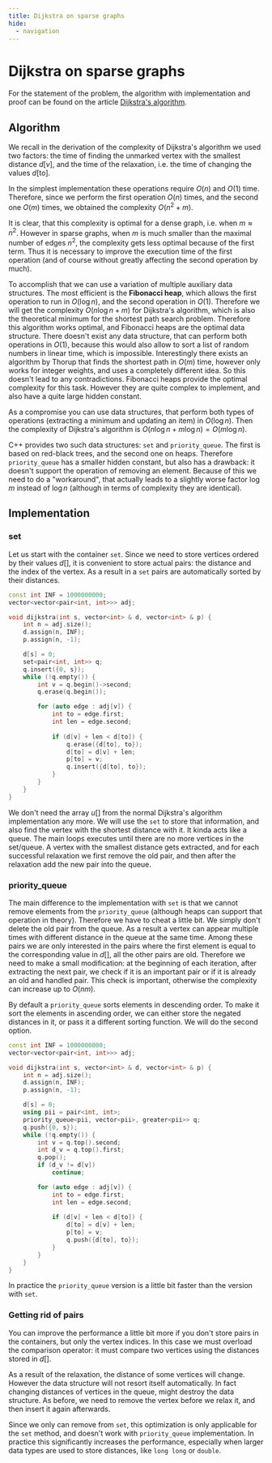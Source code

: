 ```yaml
---
title: Dijkstra on sparse graphs 
hide:
  - navigation
---
```

# Dijkstra on sparse graphs

For the statement of the problem, the algorithm with implementation and proof can be found on the article [Dijkstra's algorithm](dijkstra.md).

## Algorithm

We recall in the derivation of the complexity of Dijkstra's algorithm we used two factors:
the time of finding the unmarked vertex with the smallest distance $d[v]$, and the time of the relaxation, i.e. the time of changing the values $d[\text{to}]$.

In the simplest implementation these operations require $O(n)$ and $O(1)$ time.
Therefore, since we perform the first operation $O(n)$ times, and the second one $O(m)$ times, we obtained the complexity $O(n^2 + m)$.

It is clear, that this complexity is optimal for a dense graph, i.e. when $m \approx n^2$.
However in sparse graphs, when $m$ is much smaller than the maximal number of edges $n^2$, the complexity gets less optimal because of the first term.
Thus it is necessary to improve the execution time of the first operation (and of course without greatly affecting the second operation by much).

To accomplish that we can use a variation of multiple auxiliary data structures.
The most efficient is the **Fibonacci heap**, which allows the first operation to run in $O(\log n)$, and the second operation in $O(1)$.
Therefore we will get the complexity $O(n \log n + m)$ for Dijkstra's algorithm, which is also the theoretical minimum for the shortest path search problem.
Therefore this algorithm works optimal, and Fibonacci heaps are the optimal data structure.
There doesn't exist any data structure, that can perform both operations in $O(1)$, because this would also allow to sort a list of random numbers in linear time, which is impossible.
Interestingly there exists an algorithm by Thorup that finds the shortest path in $O(m)$ time, however only works for integer weights, and uses a completely different idea.
So this doesn't lead to any contradictions.
Fibonacci heaps provide the optimal complexity for this task.
However they are quite complex to implement, and also have a quite large hidden constant.

As a compromise you can use data structures, that perform both types of operations (extracting a minimum and updating an item) in $O(\log n)$.
Then the complexity of Dijkstra's algorithm is $O(n \log n + m \log n) = O(m \log n)$.

C++ provides two such data structures: `set` and `priority_queue`.
The first is based on red-black trees, and the second one on heaps.
Therefore `priority_queue` has a smaller hidden constant, but also has a drawback:
it doesn't support the operation of removing an element.
Because of this we need to do a "workaround", that actually leads to a slightly worse factor $\log m$ instead of $\log n$ (although in terms of complexity they are identical).

## Implementation

### set

Let us start with the container `set`.
Since we need to store vertices ordered by their values $d[]$, it is convenient to store actual pairs: the distance and the index of the vertex.
As a result in a `set` pairs are automatically sorted by their distances.

```cpp dijkstra_sparse_set
const int INF = 1000000000;
vector<vector<pair<int, int>>> adj;

void dijkstra(int s, vector<int> & d, vector<int> & p) {
    int n = adj.size();
    d.assign(n, INF);
    p.assign(n, -1);

    d[s] = 0;
    set<pair<int, int>> q;
    q.insert({0, s});
    while (!q.empty()) {
        int v = q.begin()->second;
        q.erase(q.begin());

        for (auto edge : adj[v]) {
            int to = edge.first;
            int len = edge.second;
            
            if (d[v] + len < d[to]) {
                q.erase({d[to], to});
                d[to] = d[v] + len;
                p[to] = v;
                q.insert({d[to], to});
            }
        }
    }
}
```

We don't need the array $u[]$ from the normal Dijkstra's algorithm implementation any more.
We will use the `set` to store that information, and also find the vertex with the shortest distance with it.
It kinda acts like a queue.
The main loops executes until there are no more vertices in the set/queue.
A vertex with the smallest distance gets extracted, and for each successful relaxation we first remove the old pair, and then after the relaxation add the new pair into the queue.

### priority_queue

The main difference to the implementation with `set` is that we cannot remove elements from the `priority_queue` (although heaps can support that operation in theory).
Therefore we have to cheat a little bit.
We simply don't delete the old pair from the queue.
As a result a vertex can appear multiple times with different distance in the queue at the same time.
Among these pairs we are only interested in the pairs where the first element is equal to the corresponding value in $d[]$, all the other pairs are old.
Therefore we need to make a small modification:
at the beginning of each iteration, after extracting the next pair, we check if it is an important pair or if it is already an old and handled pair.
This check is important, otherwise the complexity can increase up to $O(n m)$.

By default a `priority_queue` sorts elements in descending order.
To make it sort the elements in ascending order, we can either store the negated distances in it, or pass it a different sorting function.
We will do the second option.

```cpp dijkstra_sparse_pq
const int INF = 1000000000;
vector<vector<pair<int, int>>> adj;

void dijkstra(int s, vector<int> & d, vector<int> & p) {
    int n = adj.size();
    d.assign(n, INF);
    p.assign(n, -1);

    d[s] = 0;
    using pii = pair<int, int>;
    priority_queue<pii, vector<pii>, greater<pii>> q;
    q.push({0, s});
    while (!q.empty()) {
        int v = q.top().second;
        int d_v = q.top().first;
        q.pop();
        if (d_v != d[v])
            continue;

        for (auto edge : adj[v]) {
            int to = edge.first;
            int len = edge.second;
            
            if (d[v] + len < d[to]) {
                d[to] = d[v] + len;
                p[to] = v;
                q.push({d[to], to});
            }
        }
    }
}
```

In practice the `priority_queue` version is a little bit faster than the version with `set`.

### Getting rid of pairs

You can improve the performance a little bit more if you don't store pairs in the containers, but only the vertex indices.
In this case we must overload the comparison operator:
it must compare two vertices using the distances stored in $d[]$.

As a result of the relaxation, the distance of some vertices will change.
However the data structure will not resort itself automatically.
In fact changing distances of vertices in the queue, might destroy the data structure.
As before, we need to remove the vertex before we relax it, and then insert it again afterwards.

Since we only can remove from `set`, this optimization is only applicable for the `set` method, and doesn't work with `priority_queue` implementation.
In practice this significantly increases the performance, especially when larger data types are used to store distances, like `long long` or `double`.
